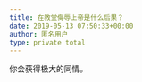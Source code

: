```yaml
---
title: 在教堂侮辱上帝是什么后果？
date: 2019-05-13 07:50:33+00:00
author: 匿名用户
type: private total
---
```

你会获得极大的同情。


